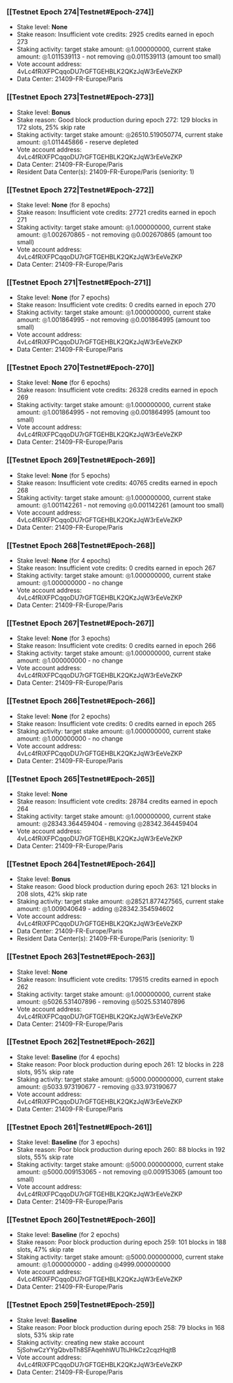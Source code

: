### [[Testnet Epoch 274|Testnet#Epoch-274]]
* Stake level: **None**
* Stake reason: Insufficient vote credits: 2925 credits earned in epoch 273
* Staking activity: target stake amount: ◎1.000000000, current stake amount: ◎1.011539113 - not removing ◎0.011539113 (amount too small)
* Vote account address: 4vLc4fRiXFPCqqoDU7rGFTGEHBLK2QKzJqW3rEeVeZKP
* Data Center: 21409-FR-Europe/Paris
### [[Testnet Epoch 273|Testnet#Epoch-273]]
* Stake level: **Bonus**
* Stake reason: Good block production during epoch 272: 129 blocks in 172 slots, 25% skip rate
* Staking activity: target stake amount: ◎26510.519050774, current stake amount: ◎1.011445866 - reserve depleted
* Vote account address: 4vLc4fRiXFPCqqoDU7rGFTGEHBLK2QKzJqW3rEeVeZKP
* Data Center: 21409-FR-Europe/Paris
* Resident Data Center(s): 21409-FR-Europe/Paris (seniority: 1)
### [[Testnet Epoch 272|Testnet#Epoch-272]]
* Stake level: **None** (for 8 epochs)
* Stake reason: Insufficient vote credits: 27721 credits earned in epoch 271
* Staking activity: target stake amount: ◎1.000000000, current stake amount: ◎1.002670865 - not removing ◎0.002670865 (amount too small)
* Vote account address: 4vLc4fRiXFPCqqoDU7rGFTGEHBLK2QKzJqW3rEeVeZKP
* Data Center: 21409-FR-Europe/Paris
### [[Testnet Epoch 271|Testnet#Epoch-271]]
* Stake level: **None** (for 7 epochs)
* Stake reason: Insufficient vote credits: 0 credits earned in epoch 270
* Staking activity: target stake amount: ◎1.000000000, current stake amount: ◎1.001864995 - not removing ◎0.001864995 (amount too small)
* Vote account address: 4vLc4fRiXFPCqqoDU7rGFTGEHBLK2QKzJqW3rEeVeZKP
* Data Center: 21409-FR-Europe/Paris
### [[Testnet Epoch 270|Testnet#Epoch-270]]
* Stake level: **None** (for 6 epochs)
* Stake reason: Insufficient vote credits: 26328 credits earned in epoch 269
* Staking activity: target stake amount: ◎1.000000000, current stake amount: ◎1.001864995 - not removing ◎0.001864995 (amount too small)
* Vote account address: 4vLc4fRiXFPCqqoDU7rGFTGEHBLK2QKzJqW3rEeVeZKP
* Data Center: 21409-FR-Europe/Paris
### [[Testnet Epoch 269|Testnet#Epoch-269]]
* Stake level: **None** (for 5 epochs)
* Stake reason: Insufficient vote credits: 40765 credits earned in epoch 268
* Staking activity: target stake amount: ◎1.000000000, current stake amount: ◎1.001142261 - not removing ◎0.001142261 (amount too small)
* Vote account address: 4vLc4fRiXFPCqqoDU7rGFTGEHBLK2QKzJqW3rEeVeZKP
* Data Center: 21409-FR-Europe/Paris
### [[Testnet Epoch 268|Testnet#Epoch-268]]
* Stake level: **None** (for 4 epochs)
* Stake reason: Insufficient vote credits: 0 credits earned in epoch 267
* Staking activity: target stake amount: ◎1.000000000, current stake amount: ◎1.000000000 - no change
* Vote account address: 4vLc4fRiXFPCqqoDU7rGFTGEHBLK2QKzJqW3rEeVeZKP
* Data Center: 21409-FR-Europe/Paris
### [[Testnet Epoch 267|Testnet#Epoch-267]]
* Stake level: **None** (for 3 epochs)
* Stake reason: Insufficient vote credits: 0 credits earned in epoch 266
* Staking activity: target stake amount: ◎1.000000000, current stake amount: ◎1.000000000 - no change
* Vote account address: 4vLc4fRiXFPCqqoDU7rGFTGEHBLK2QKzJqW3rEeVeZKP
* Data Center: 21409-FR-Europe/Paris
### [[Testnet Epoch 266|Testnet#Epoch-266]]
* Stake level: **None** (for 2 epochs)
* Stake reason: Insufficient vote credits: 0 credits earned in epoch 265
* Staking activity: target stake amount: ◎1.000000000, current stake amount: ◎1.000000000 - no change
* Vote account address: 4vLc4fRiXFPCqqoDU7rGFTGEHBLK2QKzJqW3rEeVeZKP
* Data Center: 21409-FR-Europe/Paris
### [[Testnet Epoch 265|Testnet#Epoch-265]]
* Stake level: **None**
* Stake reason: Insufficient vote credits: 28784 credits earned in epoch 264
* Staking activity: target stake amount: ◎1.000000000, current stake amount: ◎28343.364459404 - removing ◎28342.364459404
* Vote account address: 4vLc4fRiXFPCqqoDU7rGFTGEHBLK2QKzJqW3rEeVeZKP
* Data Center: 21409-FR-Europe/Paris
### [[Testnet Epoch 264|Testnet#Epoch-264]]
* Stake level: **Bonus**
* Stake reason: Good block production during epoch 263: 121 blocks in 208 slots, 42% skip rate
* Staking activity: target stake amount: ◎28521.877427565, current stake amount: ◎1.009040649 - adding ◎28342.354594602
* Vote account address: 4vLc4fRiXFPCqqoDU7rGFTGEHBLK2QKzJqW3rEeVeZKP
* Data Center: 21409-FR-Europe/Paris
* Resident Data Center(s): 21409-FR-Europe/Paris (seniority: 1)
### [[Testnet Epoch 263|Testnet#Epoch-263]]
* Stake level: **None**
* Stake reason: Insufficient vote credits: 179515 credits earned in epoch 262
* Staking activity: target stake amount: ◎1.000000000, current stake amount: ◎5026.531407896 - removing ◎5025.531407896
* Vote account address: 4vLc4fRiXFPCqqoDU7rGFTGEHBLK2QKzJqW3rEeVeZKP
* Data Center: 21409-FR-Europe/Paris
### [[Testnet Epoch 262|Testnet#Epoch-262]]
* Stake level: **Baseline** (for 4 epochs)
* Stake reason: Poor block production during epoch 261: 12 blocks in 228 slots, 95% skip rate
* Staking activity: target stake amount: ◎5000.000000000, current stake amount: ◎5033.973190677 - removing ◎33.973190677
* Vote account address: 4vLc4fRiXFPCqqoDU7rGFTGEHBLK2QKzJqW3rEeVeZKP
* Data Center: 21409-FR-Europe/Paris
### [[Testnet Epoch 261|Testnet#Epoch-261]]
* Stake level: **Baseline** (for 3 epochs)
* Stake reason: Poor block production during epoch 260: 88 blocks in 192 slots, 55% skip rate
* Staking activity: target stake amount: ◎5000.000000000, current stake amount: ◎5000.009153065 - not removing ◎0.009153065 (amount too small)
* Vote account address: 4vLc4fRiXFPCqqoDU7rGFTGEHBLK2QKzJqW3rEeVeZKP
* Data Center: 21409-FR-Europe/Paris
### [[Testnet Epoch 260|Testnet#Epoch-260]]
* Stake level: **Baseline** (for 2 epochs)
* Stake reason: Poor block production during epoch 259: 101 blocks in 188 slots, 47% skip rate
* Staking activity: target stake amount: ◎5000.000000000, current stake amount: ◎1.000000000 - adding ◎4999.000000000
* Vote account address: 4vLc4fRiXFPCqqoDU7rGFTGEHBLK2QKzJqW3rEeVeZKP
* Data Center: 21409-FR-Europe/Paris
### [[Testnet Epoch 259|Testnet#Epoch-259]]
* Stake level: **Baseline**
* Stake reason: Poor block production during epoch 258: 79 blocks in 168 slots, 53% skip rate
* Staking activity: creating new stake account 5jSohwCzYYgQbvbTh8SFAqehhWUTtiJHkCz2cqzHqjtB
* Vote account address: 4vLc4fRiXFPCqqoDU7rGFTGEHBLK2QKzJqW3rEeVeZKP
* Data Center: 21409-FR-Europe/Paris